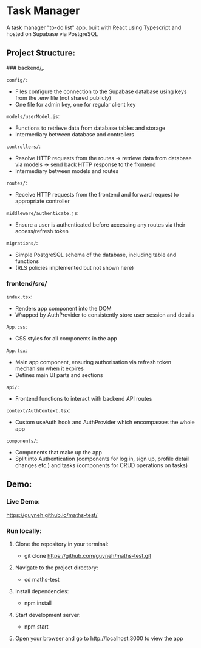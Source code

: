 # Task Manager
A task manager "to-do list" app, built with React using Typescript and hosted on Supabase via PostgreSQL 

## Project Structure:

### backend/,.

`config/`:
-   Files configure the connection to the Supabase database using keys from the .env file (not shared publicly)
-   One file for admin key, one for regular client key

`models/userModel.js`:
-   Functions to retrieve data from database tables and storage 
-   Intermediary between database and controllers

`controllers/`:
-   Resolve HTTP requests from the routes -> retrieve data from database via models -> send back HTTP response to the frontend
-   Intermediary between models and routes

`routes/`:
-   Receive HTTP requests from the frontend and forward request to appropriate controller

`middleware/authenticate.js`:
-   Ensure a user is authenticated before accessing any routes via their access/refresh token

`migrations/`:
-   Simple PostgreSQL schema of the database, including table and functions
-   (RLS policies implemented but not shown here)

### frontend/src/

`index.tsx`:
-   Renders app component into the DOM
-   Wrapped by AuthProvider to consistently store user session and details

`App.css`:
-   CSS styles for all components in the app

`App.tsx`:
-   Main app component, ensuring authorisation via refresh token mechanism when it expires
-   Defines main UI parts and sections

`api/`:
-   Frontend functions to interact with backend API routes

`context/AuthContext.tsx`:
-   Custom useAuth hook and AuthProvider which encompasses the whole app

`components/`:
-   Components that make up the app
-   Split into Authentication (components for log in, sign up, profile detail changes etc.) and tasks (components for CRUD operations on tasks)


## Demo:
### Live Demo:
https://guyneh.github.io/maths-test/

### Run locally:
1.  Clone the repository in your terminal:
    -   git clone https://github.com/guyneh/maths-test.git

2. Navigate to the project directory:
    -   cd maths-test

3. Install dependencies:
    -   npm install

4. Start development server:
    -   npm start

5. Open your browser and go to http://localhost:3000 to view the app